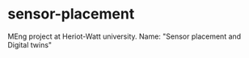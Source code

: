 # sensor-placement
MEng project at Heriot-Watt university. Name: "Sensor placement and Digital twins"
